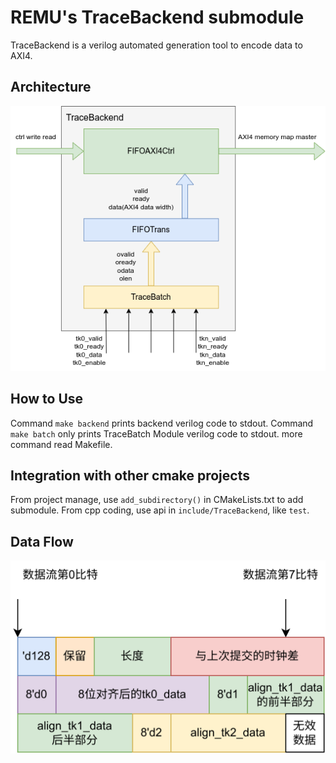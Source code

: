 REMU's TraceBackend submodule
==============================

TraceBackend is a verilog automated generation tool to encode data to AXI4.

Architecture
-------------

![hierarchy](docs/hierarchy.drawio.png)

How to Use
----------
Command `make backend` prints backend verilog code to stdout.
Command `make batch` only prints TraceBatch Module verilog code to stdout.
more command read Makefile.

Integration with other cmake projects
-------------------------------------
From project manage, use `add_subdirectory()` in CMakeLists.txt to add submodule.
From cpp coding, use api in `include/TraceBackend`, like `test`.

Data Flow
---------
![hierarchy](docs/dataflow.drawio.png)

